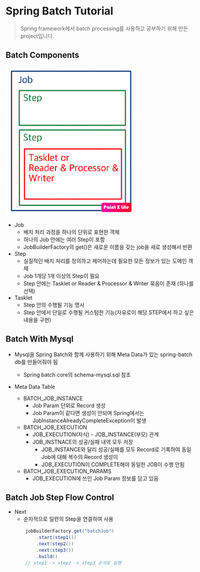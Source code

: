 Spring Batch Tutorial
=====
> Spring framework에서 batch processing를 사용하고 공부하기 위해 만든 project입니다.

## Batch Components

![batch_component](img/batch_component.png)

- Job
    - 배치 처리 과정을 하나의 단위로 표현한 객체
    - 하나의 Job 안에는 여러 Step이 포함
    - JobBuilderFactory의 get()은 새로운 이름을 갖는 job을 새로 생성해서 반환
- Step
    - 실질적인 배치 처리를 정의하고 제어하는데 필요한 모든 정보가 있는 도메인 객체
    - Job 1개당 1개 이상의 Step이 필요 
    - Step 안에는 Tasklet or Reader & Processor & Writer 묶음이 존재 (하나를 선택)
- Tasklet
    - Step 안의 수행될 기능 명시
    - Step 안에서 단일로 수행될 커스텀한 기능(자유로이 해당 STEP에서 하고 싶은 내용을 구현)

## Batch With Mysql

- Mysql을 Spring Batch와 함께 사용하기 위해 Meta Data가 있는 spring-batch db를 만들어줘야 됨 
    - Spring batch core의 schema-mysql.sql 참조 
 
- Meta Data Table
    - BATCH_JOB_INSTANCE
        - Job Param 단위로 Record 생성
        - Job Param이 같다면 생성이 안되며 Spring에서는 JobInstanceAlreadyCompleteException이 발생
    - BATCH_JOB_EXECUTION
        - JOB_EXECUTION(자식) - JOB_INSTANCE(부모) 관계
        - JOB_INSTNACE의 성공/실패 내역 모두 저장
            - JOB_INSTANCE와 달리 성공/실패를 모두 Record로 기록하여 동일 Job에 대해 복수의 Record 생성이 
            - JOB_EXECUTION이 COMPLETE해야 동일한 JOB이 수행 안됨
    - BATCH_JOB_EXECUTION_PARAMS
        - JOB_EXECUTION에 쓰인 Job Param 정보를 담고 있음
        
## Batch Job Step Flow Control

- Next
    - 순차적으로 일련의 Step을 연결하여 사용
    ```java
        jobBuilderFactory.get("batchJob")
            .start(step1())
            .next(step2())
            .next(step3())
            .build()
        // step1 -> step2 -> step3 순서로 실행
    ```
